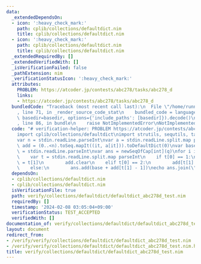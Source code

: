 ```yaml
---
data:
  _extendedDependsOn:
  - icon: ':heavy_check_mark:'
    path: cplib/collections/defaultdict.nim
    title: cplib/collections/defaultdict.nim
  - icon: ':heavy_check_mark:'
    path: cplib/collections/defaultdict.nim
    title: cplib/collections/defaultdict.nim
  _extendedRequiredBy: []
  _extendedVerifiedWith: []
  _isVerificationFailed: false
  _pathExtension: nim
  _verificationStatusIcon: ':heavy_check_mark:'
  attributes:
    PROBLEM: https://atcoder.jp/contests/abc278/tasks/abc278_d
    links:
    - https://atcoder.jp/contests/abc278/tasks/abc278_d
  bundledCode: "Traceback (most recent call last):\n  File \"/home/runner/.local/lib/python3.10/site-packages/onlinejudge_verify/documentation/build.py\"\
    , line 71, in _render_source_code_stat\n    bundled_code = language.bundle(stat.path,\
    \ basedir=basedir, options={'include_paths': [basedir]}).decode()\n  File \"/home/runner/.local/lib/python3.10/site-packages/onlinejudge_verify/languages/nim.py\"\
    , line 86, in bundle\n    raise NotImplementedError\nNotImplementedError\n"
  code: "# verification-helper: PROBLEM https://atcoder.jp/contests/abc278/tasks/abc278_d\n\
    import cplib/collections/defaultdict\nimport strutils, sequtils, tables, hashes\n\
    var n = stdin.readLine.parseInt\nvar a = stdin.readLine.split.map parseInt\nvar\
    \ add = (0..<n).toSeq.mapIt((it, a[it])).toDefaultDict(0)\nvar base = 0\nvar q\
    \ = stdin.readLine.parseInt\nvar ans = newSeqOfCap[int](q)\nfor i in 0..<q:\n\
    \    var t = stdin.readLine.split.map parseInt\n    if t[0] == 1:\n        base\
    \ = t[1]\n        add.clear\n    elif t[0] == 2:\n        add[t[1] - 1] += t[2]\n\
    \    else:\n        ans.add(base + add[t[1] - 1])\necho ans.join(\"\\n\")\n"
  dependsOn:
  - cplib/collections/defaultdict.nim
  - cplib/collections/defaultdict.nim
  isVerificationFile: true
  path: verify/collections/defaultdict/defaultdict_abc278d_test.nim
  requiredBy: []
  timestamp: '2024-02-08 03:05:04+09:00'
  verificationStatus: TEST_ACCEPTED
  verifiedWith: []
documentation_of: verify/collections/defaultdict/defaultdict_abc278d_test.nim
layout: document
redirect_from:
- /verify/verify/collections/defaultdict/defaultdict_abc278d_test.nim
- /verify/verify/collections/defaultdict/defaultdict_abc278d_test.nim.html
title: verify/collections/defaultdict/defaultdict_abc278d_test.nim
---
```

